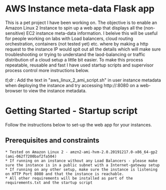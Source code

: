# AWS Instance meta-data Flask app

This is a pet project I have been working on. The objective is to enable an Amazon Linux 2 Instance to spin up a web app that displays all the (non-sensitive) EC2 instance meta-data information. I beleive this will be useful for people working on labs with Load balancers, cloud routing orchestration, containers (not tested yet) etc. where by making a http request to the instance IP would spit out all the details which will make sure troubleshooting or trying to understand the laod-balancing or traffic distribution of a cloud setup a little bit easier. To make this process repeatable, reusable and fast I have used startup scripts and supervisor process control more instructions below.

*tl;dr* : Add the text in "aws_linux_2_ami_script.sh" in user instance metadata when deploying the instance and try accessing http://<public-ip>:8080 on a web-browser to view the instance metadata.


# Getting Started - Startup script

Follow the instructions below to set-up the web app for your instances.

## Prerequisites and constraints

```
* Tested on Amazon Linux 2 - amzn2-ami-hvm-2.0.20191217.0-x86_64-gp2 (ami-062f7200baf2fa504)
* If running on an instance without any Load Balancers - please make sure the instance is in a public subnet with a Internet-gateway setup
* If running on any other setup, make sure the instance is listening on HTTP Port 8080 and that the instance is reachable.
* All other requirements will be installed as part of the requirements.txt and the startup script
```
